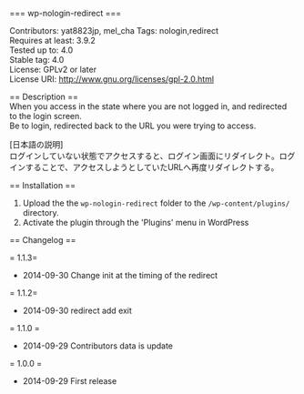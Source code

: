   === wp-nologin-redirect ===

Contributors: yat8823jp, mel_cha 
Tags: nologin,redirect  
Requires at least: 3.9.2  
Tested up to: 4.0  
Stable tag: 4.0  
License: GPLv2 or later  
License URI: http://www.gnu.org/licenses/gpl-2.0.html  

== Description ==  
When you access in the state where you are not logged in, and redirected to the login screen.  
Be to login, redirected back to the URL you were trying to access.  
    
[日本語の説明]  
ログインしていない状態でアクセスすると、ログイン画面にリダイレクト。ログインすることで、アクセスしようとしていたURLへ再度リダイレクトする。  
     
== Installation ==  
     
1. Upload the the `wp-nologin-redirect` folder to the `/wp-content/plugins/` directory.
2. Activate the plugin through the 'Plugins' menu in WordPress
     
     
== Changelog ==  


= 1.1.3=  
* 2014-09-30 Change init at the timing of the redirect  

= 1.1.2=  
* 2014-09-30 redirect add exit  

= 1.1.0 =  
* 2014-09-29 Contributors data is update  

= 1.0.0 =  
* 2014-09-29 First release